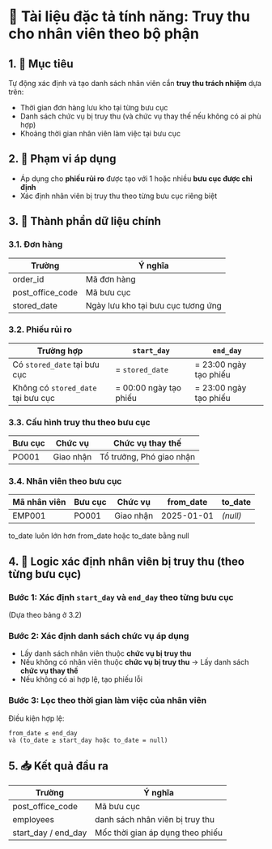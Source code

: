 
# 📄 Tài liệu đặc tả tính năng: Truy thu cho nhân viên theo bộ phận

## 1. 🎯 Mục tiêu

Tự động xác định và tạo danh sách nhân viên cần **truy thu trách nhiệm** dựa trên:
- Thời gian đơn hàng lưu kho tại từng bưu cục
- Danh sách chức vụ bị truy thu (và chức vụ thay thế nếu không có ai phù hợp)
- Khoảng thời gian nhân viên làm việc tại bưu cục

## 2. 📌 Phạm vi áp dụng

- Áp dụng cho **phiếu rủi ro** được tạo với 1 hoặc nhiều **bưu cục được chỉ định**
- Xác định nhân viên bị truy thu theo từng bưu cục riêng biệt

## 3. 🧩 Thành phần dữ liệu chính

### 3.1. Đơn hàng

| Trường         | Ý nghĩa                                   |
|----------------|--------------------------------------------|
| order_id       | Mã đơn hàng                                |
| post_office_code | Mã bưu cục                              |
| stored_date    | Ngày lưu kho tại bưu cục tương ứng         |

### 3.2. Phiếu rủi ro

| Trường hợp                         | `start_day`           | `end_day`             |
|------------------------------------|------------------------|------------------------|
| Có `stored_date` tại bưu cục       | = `stored_date`        | = 23:00 ngày tạo phiếu |
| Không có `stored_date` tại bưu cục | = 00:00 ngày tạo phiếu | = 23:00 ngày tạo phiếu |

### 3.3. Cấu hình truy thu theo bưu cục

| Bưu cục        | Chức vụ     | Chức vụ thay thế              |
|----------------|-------------|-------------------------------|
| PO001          | Giao nhận   | Tổ trưởng, Phó giao nhận      |

### 3.4. Nhân viên theo bưu cục

| Mã nhân viên | Bưu cục | Chức vụ     | from_date   | to_date     |
|--------------|---------|-------------|-------------|-------------|
| EMP001       | PO001   | Giao nhận   | 2025-01-01  | *(null)*    |

to_date luôn lớn hơn from_date hoặc to_date bằng null
## 4. 🔁 Logic xác định nhân viên bị truy thu (theo từng bưu cục)

### Bước 1: Xác định `start_day` và `end_day` theo từng bưu cục

(Dựa theo bảng ở 3.2)

### Bước 2: Xác định danh sách **chức vụ áp dụng**

- Lấy danh sách nhân viên thuộc **chức vụ bị truy thu**
- Nếu không có nhân viên thuộc **chức vụ bị truy thu** → Lấy danh sách **chức vụ thay thế**
- Nếu không có ai hợp lệ, tạo phiếu lỗi

### Bước 3: Lọc theo thời gian làm việc của nhân viên

Điều kiện hợp lệ:

```
from_date ≤ end_day
và (to_date ≥ start_day hoặc to_date = null)
```

## 5. 📥 Kết quả đầu ra

| Trường             | Ý nghĩa                         |
|--------------------|---------------------------------|
| post_office_code   | Mã bưu cục                      |
| employees          | danh sách nhân viên bị truy thu |
| start_day / end_day | Mốc thời gian áp dụng theo phiếu |


